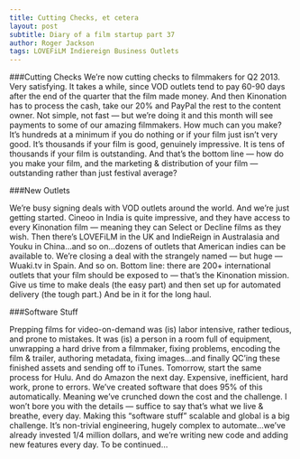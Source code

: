 ```yaml
---
title: Cutting Checks, et cetera
layout: post
subtitle: Diary of a film startup part 37
author: Roger Jackson
tags: LOVEFiLM Indiereign Business Outlets
---
```

###Cutting Checks
We’re now cutting checks to filmmakers for Q2 2013. Very satisfying. It takes a while, since VOD outlets tend to pay 60-90 days after the end of the quarter that the film made money. And then Kinonation has to process the cash, take our 20% and PayPal the rest to the content owner. Not simple, not fast — but we’re doing it and this month will see payments to some of our amazing filmmakers. How much can you make? It’s hundreds at a minimum if you do nothing or if your film just isn’t very good. It’s thousands if your film is good, genuinely impressive. It is tens of thousands if your film is outstanding. And that’s the bottom line — how do you make your film, and the marketing & distribution of your film — outstanding rather than just festival average? 

###New Outlets

We’re busy signing deals with VOD outlets around the world. And we’re just getting started. Cineoo in India is quite impressive, and they have access to every Kinonation film — meaning they can Select or Decline films as they wish. Then there’s LOVEFiLM in the UK and IndieReign in Australasia and Youku in China…and so on…dozens of outlets that American indies can be available to. We’re closing a deal with the strangely named — but huge — Wuaki.tv in Spain. And so on. Bottom line: there are 200+ international outlets that your film should be exposed to — that’s the Kinonation mission. Give us time to make deals (the easy part) and then set up for automated delivery (the tough part.) And be in it for the long haul.

###Software Stuff

Prepping films for video-on-demand was (is) labor intensive, rather tedious, and prone to mistakes. It was (is) a person in a room full of equipment, unwrapping a hard drive from a filmmaker, fixing problems, encoding the film & trailer, authoring metadata, fixing images…and finally QC’ing these finished assets and sending off to iTunes.  Tomorrow, start the same process for Hulu. And do Amazon the next day.  Expensive, inefficient, hard work, prone to errors. We’ve created software that does 95% of this automatically. Meaning we’ve crunched down the cost and the challenge. I won’t bore you with the details — suffice to say that’s what we live & breathe, every day. Making this “software stuff” scalable and global is a big challenge. It’s non-trivial engineering, hugely complex to automate…we’ve already invested 1/4 million dollars, and we’re writing new code and adding new features every day. To be continued…
